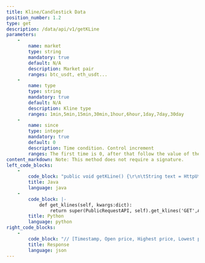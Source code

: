 ```yaml
---
title: Kline/Candlestick Data
position_number: 1.2
type: get
description: /data/api/v1/getKLine
parameters:
    -
        name: market
        type: string
        mandatory: true
        default: N/A
        description: Market pair
        ranges: btc_usdt, eth_usdt...
    -
        name: type
        type: string
        mandatory: true
        default: N/A
        description: Kline type
        ranges: 1min,5min,15min,30min,1hour,6hour,1day,7day,30day
    -
        name: since
        type: integer
        mandatory: true
        default: 0
        description: Time condition. Control increment
        ranges: The first time is 0, after that follow the value of the since
content_markdown: Note: This method does not require a signature.
left_code_blocks:
    -
        code_block: "public void getKLine() {\r\n\tString text = HttpUtil.get(URL + \"/data/api/v1/getKLine?market=btc_usdt&type=1min&since=0\");\r\n\tSystem.out.println(text);\r\n}"
        title: Java
        language: java
    -
        code_block: |-
            def get_klines(self, kwargs:dict):
                return super(PublicRequestAPI, self).get_klines('GET',Api.get_kline, kwargs)
        title: Python
        language: python
right_code_blocks:
    -
        code_block: "// [Timestamp, Open price, Highest price, Lowest price, Close price, Volume, Turnover]\r\n{\r\n  \"datas\": [\r\n    [\r\n      1562923200,\r\n      11634.64,  \r\n      11637.22,\r\n      11627.58,\r\n      11631.43,\r\n      1.144578,\r\n      13314.16264138\r\n    ]\r\n  ],\r\n  \"since\": 1562923200\r\n}"
        title: Response
        language: json
---
```

